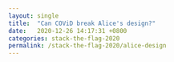 ```yaml
---
layout: single
title:  "Can COViD break Alice's design?"
date:   2020-12-26 14:17:31 +0800
categories: stack-the-flag-2020
permalink: /stack-the-flag-2020/alice-design
---
```

